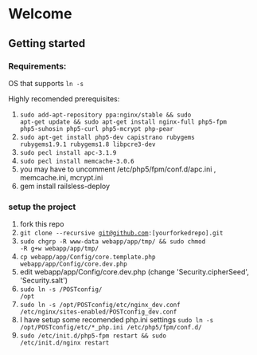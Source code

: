 # Welcome

## Getting started

### Requirements:
OS that supports <code>ln -s</code>

Highly recomended prerequisites:

1. <code>sudo add-apt-repository ppa:nginx/stable && sudo apt-get update && sudo apt-get install nginx-full php5-fpm php5-suhosin php5-curl php5-mcrypt php-pear</code>
1. <code>sudo apt-get install php5-dev capistrano rubygems rubygems1.9.1 rubygems1.8 libpcre3-dev</code>
1. <code>sudo pecl install apc-3.1.9</code>
1. <code>sudo pecl install memcache-3.0.6</code>
1. you may have to uncomment /etc/php5/fpm/conf.d/apc.ini , memcache.ini, mcrypt.ini
1. gem install railsless-deploy

### setup the project

1. fork this repo
1. <code>git clone --recursive git@github.com:[yourforkedrepo].git</code>
1. <code>sudo chgrp -R www-data webapp/app/tmp/ && sudo chmod -R g+w webapp/app/tmp/</code>
1. <code>cp webapp/app/Config/core.template.php webapp/app/Config/core.dev.php</code>
1. edit webapp/app/Config/core.dev.php (change 'Security.cipherSeed', 'Security.salt')
1. <code>sudo ln -s <full path to where you cloned>/POSTconfig/ /opt</code>
1. <code>sudo ln -s /opt/POSTconfig/etc/nginx_dev.conf /etc/nginx/sites-enabled/POSTconfig_dev.conf</code>
1. I have setup some recomended php.ini settings <code>sudo ln -s /opt/POSTconfig/etc/*_php.ini /etc/php5/fpm/conf.d/</code>
1. <code>sudo /etc/init.d/php5-fpm restart && sudo /etc/init.d/nginx restart</code>
 